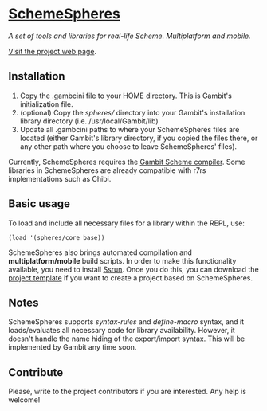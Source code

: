 # [SchemeSpheres](http://www.schemespheres.org)

_A set of tools and libraries for real-life Scheme. Multiplatform and mobile._

[Visit the project web page](http://www.schemespheres.org).


## Installation

1. Copy the .gambcini file to your HOME directory. This is Gambit's initialization file.
2. (optional) Copy the _spheres/_ directory into your Gambit's installation library directory (i.e. /usr/local/Gambit/lib)
3. Update all .gambcini paths to where your SchemeSpheres files are located (either Gambit's library directory, if you copied the files there, or any other path where you choose to leave SchemeSpheres' files).

Currently, SchemeSpheres requires the [Gambit Scheme compiler](http://schemespheres.org). Some libraries in SchemeSpheres are already compatible with r7rs implementations such as Chibi.


## Basic usage

To load and include all necessary files for a library within the REPL, use:

    (load '(spheres/core base))

SchemeSpheres also brings automated compilation and __multiplatform/mobile__ build scripts. In order to make this functionality available, you need to install [Ssrun](https://github.com/fourthbit/ssrun). Once you do this, you can download the [project template](https://github.com/fourthbit/sphere-project) if you want to create a project based on SchemeSpheres.


## Notes

SchemeSpheres supports _syntax-rules_ and _define-macro_ syntax, and it loads/evaluates all necessary code for library availability. However, it doesn't handle the name hiding of the export/import syntax. This will be implemented by Gambit any time soon.


## Contribute

Please, write to the project contributors if you are interested. Any help is welcome!
